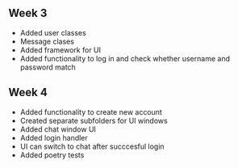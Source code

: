 ## Week 3

- Added user classes
- Message clases
- Added framework for UI
- Added functionality to log in and check whether username and password match

## Week 4

- Added functionality to create new account
- Created separate subfolders for UI windows
- Added chat window UI
- Added login handler
- UI can switch to chat after succcesful login
- Added poetry tests
